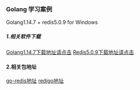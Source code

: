 ### Golang 学习案例

Golang1.14.7 + redis5.0.9 for Windows

##### 1.相关软件下载

[Golang1.14.7下载地址请点击](https://studygolang.com/dl/golang/go1.14.7.windows-amd64.zip "Golang1.14.7下载地址请点击")
[Redis5.0.9下载地址请点击](https://github.com/tporadowski/redis/releases/download/v5.0.9/Redis-x64-5.0.9.msi "Redis5.0.9下载地址请点击")

#### 2.相关包地址

[go-redis地址](https://github.com/go-redis/redis)
[redigo地址](https://github.com/gomodule/redigo)
